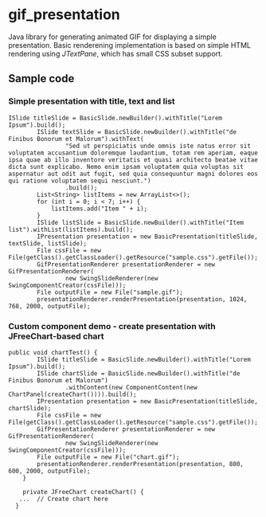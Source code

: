 # gif_presentation
Java library for generating animated GIF for displaying a simple presentation. 
Basic renderening implementation is based on simple HTML rendering using _JTextPane_, which has small CSS subset support.

## Sample code

### Simple presentation with title, text and list
```
ISlide titleSlide = BasicSlide.newBuilder().withTitle("Lorem Ipsum").build();
		ISlide textSlide = BasicSlide.newBuilder().withTitle("de Finibus Bonorum et Malorum").withText(
				"Sed ut perspiciatis unde omnis iste natus error sit voluptatem accusantium doloremque laudantium, totam rem aperiam, eaque ipsa quae ab illo inventore veritatis et quasi architecto beatae vitae dicta sunt explicabo. Nemo enim ipsam voluptatem quia voluptas sit aspernatur aut odit aut fugit, sed quia consequuntur magni dolores eos qui ratione voluptatem sequi nesciunt.")
				.build();
		List<String> listItems = new ArrayList<>();
		for (int i = 0; i < 7; i++) {
			listItems.add("Item " + i);
		}
		ISlide listSlide = BasicSlide.newBuilder().withTitle("Item list").withList(listItems).build();
		IPresentation presentation = new BasicPresentation(titleSlide, textSlide, listSlide);
		File cssFile = new File(getClass().getClassLoader().getResource("sample.css").getFile());
		GifPresentationRenderer presentationRenderer = new GifPresentationRenderer(
				new SwingSlideRenderer(new SwingComponentCreator(cssFile)));
		File outputFile = new File("sample.gif");
		presentationRenderer.renderPresentation(presentation, 1024, 768, 2000, outputFile);
```

### Custom component demo - create presentation with JFreeChart-based chart

```
public void chartTest() {
		ISlide titleSlide = BasicSlide.newBuilder().withTitle("Lorem Ipsum").build();
		ISlide chartSlide = BasicSlide.newBuilder().withTitle("de Finibus Bonorum et Malorum")
				.withContent(new ComponentContent(new ChartPanel(createChart()))).build();
		IPresentation presentation = new BasicPresentation(titleSlide, chartSlide);
		File cssFile = new File(getClass().getClassLoader().getResource("sample.css").getFile());
		GifPresentationRenderer presentationRenderer = new GifPresentationRenderer(
				new SwingSlideRenderer(new SwingComponentCreator(cssFile)));
		File outputFile = new File("chart.gif");
		presentationRenderer.renderPresentation(presentation, 800, 600, 2000, outputFile);
	}

	private JFreeChart createChart() {
   ...  // Create chart here
  }   
```
